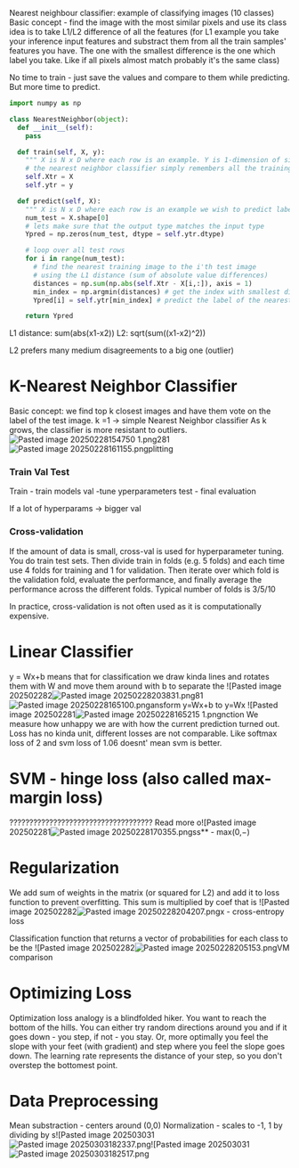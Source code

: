 
Nearest neighbour classifier: 
example of classifying images (10 classes)
Basic concept - find the image with the most similar pixels and use its class
idea is to take L1/L2 difference of all the features (for L1 example you take your inference input features and substract them from all the train samples' features you have. The one with the smallest difference is the one which label you take. Like if all pixels almost match probably it's the same class)

No time to train - just save the values and compare to them while predicting. But more time to predict.
```python
import numpy as np

class NearestNeighbor(object):
  def __init__(self):
    pass

  def train(self, X, y):
    """ X is N x D where each row is an example. Y is 1-dimension of size N """
    # the nearest neighbor classifier simply remembers all the training data
    self.Xtr = X
    self.ytr = y

  def predict(self, X):
    """ X is N x D where each row is an example we wish to predict label for """
    num_test = X.shape[0]
    # lets make sure that the output type matches the input type
    Ypred = np.zeros(num_test, dtype = self.ytr.dtype)

    # loop over all test rows
    for i in range(num_test):
      # find the nearest training image to the i'th test image
      # using the L1 distance (sum of absolute value differences)
      distances = np.sum(np.abs(self.Xtr - X[i,:]), axis = 1)
      min_index = np.argmin(distances) # get the index with smallest distance
      Ypred[i] = self.ytr[min_index] # predict the label of the nearest example

    return Ypred
```

L1 distance: sum(abs(x1-x2))
L2: sqrt(sum((x1-x2)^2))

L2 prefers many medium disagreements to a big one (outlier)



# K-Nearest Neighbor Classifier
Basic concept: we find top k closest images and have them vote on the label of the test image.
k =1 -> simple Nearest Neighbor classifier
As k grows, the classifier is more resistant to outliers.
![Pasted image 20250228154750 1.png](ml_interview_prep_notes/Interview_prep/ML/Other/attachments/Pasted%20image%2020250228154750%201.png)281![Pasted image 20250228161155.png](../../../../Other/attachments/Pasted%20image%2020250228161155%201.png)plitting

### Train Val Test
Train - train models
val -tune yperparameters
test - final evaluation

If a lot of hyperparams -> bigger val
### Cross-validation
If the amount of data is small, cross-val is used for hyperparameter tuning.
You do train test sets. Then divide train in folds (e.g. 5 folds) and each time use 4 folds for training and 1 for validation. Then iterate over which fold is the validation fold, evaluate the performance, and finally average the performance across the different folds.
Typical number of folds is 3/5/10

In practice, cross-validation is not often used as it is computationally expensive.



# Linear Classifier
y = Wx+b means that for classification we draw kinda lines and rotates them with W and move them around with b to separate the ![Pasted image 202502282![Pasted image 20250228203831.png](ml_interview_prep_notes/Interview_prep/ML/Other/attachments/Pasted%20image%2020250228203831%201.png)81![Pasted image 20250228165100.png](../../../../Other/attachments/Pasted%20image%2020250228165100%201.png)ansform y=Wx+b to y=Wx ![Pasted image 202502281![Pasted image 20250228165215 1.png](ml_interview_prep_notes/Interview_prep/ML/Other/attachments/Pasted%20image%2020250228165215%201.png)nction
We measure how unhappy we are with how the current prediction turned out.
Loss has no kinda unit, different losses are not comparable. Like softmax loss of 2 and svm loss of 1.06 doesnt' mean svm is better.
# SVM - hinge loss (also called max-margin loss)






???????????????????????????????????? Read more o![Pasted image 202502281![Pasted image 20250228170355.png](../../../../Other/attachments/Pasted%20image%2020250228170355%201.png)ss** - max(0,−)


# Regularization
We add sum of weights in the matrix (or squared for L2) and add it to loss function to prevent overfitting. This sum is multiplied by coef that is ![Pasted image 202502282![Pasted image 20250228204207.png](ml_interview_prep_notes/Interview_prep/ML/Other/attachments/Pasted%20image%2020250228204207%201.png)x - cross-entropy loss

Classification function that returns a vector of probabilities for each class to be the ![Pasted image 202502282![Pasted image 20250228205153.png](../../../../Other/attachments/Pasted%20image%2020250228205153.png)VM comparison

# Optimizing Loss
Optimization loss analogy is a blindfolded hiker. You want to reach the bottom of the hills. You can either try random directions around you and if it goes down - you step, if not - you stay. Or, more optimally you feel the slope with your feet (with gradient) and step where you feel the slope goes down. The learning rate represents the distance of your step, so you don't overstep the bottomest point.

# Data Preprocessing
Mean substraction - centers around (0,0)
Normalization - scales to -1, 1 by dividing by s![Pasted image 202503031![Pasted image 20250303182337.png](ml_interview_prep_notes/Interview_prep/ML/Other/attachments/Pasted%20image%2020250303182337%201.png)![Pasted image 202503031![Pasted image 20250303182517.png](../../../../Other/attachments/Pasted%20image%2020250303182517%201.png)